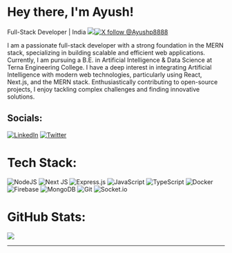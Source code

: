 # Hey there, I'm Ayush!
Full-Stack Developer | India
[![](https://visitcount.itsvg.in/api?id=AyushPawshe08&icon=0&color=0)](https://visitcount.itsvg.in)[![X follow @Ayushp8888](https://img.shields.io/badge/X-black.svg?logo=X&logoColor=white)](https://x.com/Ayushp8888) 


I am a passionate full-stack developer with a strong foundation in the MERN stack, specializing in building scalable and efficient web applications. Currently, I am pursuing a B.E. in Artificial Intelligence & Data Science at Terna Engineering College. I have a deep interest in integrating Artificial Intelligence with modern web technologies, particularly using React, Next.js, and the MERN stack. Enthusiastically contributing to open-source projects, I enjoy tackling complex challenges and finding innovative solutions.


## Socials:
[![LinkedIn](https://img.shields.io/badge/LinkedIn-%230077B5.svg?logo=linkedin&logoColor=white)](https://www.linkedin.com/in/ayush-pawshe-aa3a74251/) [![Twitter](https://img.shields.io/badge/X-black.svg?logo=X&logoColor=white)](https://x.com/Ayushp8888) 

# Tech Stack:
![NodeJS](https://img.shields.io/badge/node.js-6DA55F?style=for-the-badge&logo=node.js&logoColor=white) ![Next JS](https://img.shields.io/badge/Next-black?style=for-the-badge&logo=next.js&logoColor=white) ![Express.js](https://img.shields.io/badge/express.js-%23404d59.svg?style=for-the-badge&logo=express&logoColor=%2361DAFB) ![JavaScript](https://img.shields.io/badge/javascript-%23323330.svg?style=for-the-badge&logo=javascript&logoColor=%23F7DF1E) ![TypeScript](https://img.shields.io/badge/typescript-%23007ACC.svg?style=for-the-badge&logo=typescript&logoColor=white) ![Docker](https://img.shields.io/badge/docker-%230db7ed.svg?style=for-the-badge&logo=docker&logoColor=white) ![Firebase](https://img.shields.io/badge/firebase-%23039BE5.svg?style=for-the-badge&logo=firebase) ![MongoDB](https://img.shields.io/badge/MongoDB-%234ea94b.svg?style=for-the-badge&logo=mongodb&logoColor=white) ![Git](https://img.shields.io/badge/git-%23F05033.svg?style=for-the-badge&logo=git&logoColor=white) ![Socket.io](https://img.shields.io/badge/Socket.io-black?style=for-the-badge&logo=socket.io&badgeColor=010101)
# GitHub Stats:
![](https://github-readme-stats.vercel.app/api/top-langs/?username=AyushPawshe08&theme=dark&hide_border=false&layout=compact)


---

